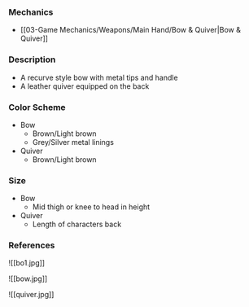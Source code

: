 ### Mechanics
- [[03-Game Mechanics/Weapons/Main Hand/Bow & Quiver|Bow & Quiver]]
### Description
- A recurve style bow with metal tips and handle
- A leather quiver equipped on the back
### Color Scheme
- Bow
	- Brown/Light brown
	- Grey/Silver metal linings
- Quiver
	- Brown/Light brown
### Size
- Bow
	- Mid thigh or knee to head in height
- Quiver
	- Length of characters back
### References
![[bo1.jpg]]

![[bow.jpg]]

![[quiver.jpg]]